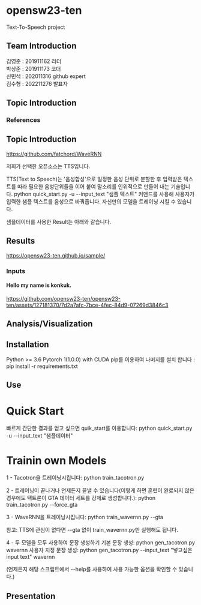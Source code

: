 # opensw23-ten
Text-To-Speech project
## Team Introduction
  김영준 : 201911162 리더  
  박상준 : 201911173 코더  
  신민석 : 202011316 github expert  
  김수형 : 202211276 발표자  
## Topic Introduction
### References
## Topic Introduction
https://github.com/fatchord/WaveRNN

저희가 선택한 오픈소스는 TTS입니다.

TTS(Text to Speech)는 '음성합성'으로 일정한 음성 단위로 분할한 후 입력받은 텍스트를 따라 필요한 음성단위들을 이어 붙여 말소리를 인위적으로 만들어 내는 기술입니다. 
python quick_start.py -u --input_text "샘플 텍스트" 커맨드를 사용해 사용자가 입력한 샘플 텍스트를 음성으로 바꿔줍니다.
자신만의 모델을 트레이닝 시킬 수 있습니다.

샘플데이터를 사용한 Result는 아래와 같습니다.
## Results
https://opensw23-ten.github.io/sample/
### Inputs
#### Hello my name is konkuk.

https://github.com/opensw23-ten/opensw23-ten/assets/127181370/7d2a7afc-7bce-4fec-84d9-07269d3846c3

## Analysis/Visualization

## Installation
Python >= 3.6
Pytorch 1(1.0.0) with CUDA
pip를 이용하여 나머지를 설치 합니다 :
  pip install -r requirements.txt

## Use
# Quick Start
빠르게 간단한 결과를 얻고 싶으면 quik_start를 이용합니다:
  python quick_start.py -u --input_text "샘플데이터"
# Trainin own Models
1 - Tacotron을 트레이닝시킵니다:
  python train_tacotron.py

2 - 트레이닝이 끝나거나 언제든지 끝낼 수 있습니다(이렇게 하면 훈련이 완료되지 않은 경우에도 택트론이 GTA 데이터 세트를 강제로 생성합니다.):
  python train_tacotron.py --force_gta

3 - WaveRNN을 트레이닝시킵니다:
  python train_wavernn.py --gta

참고: TTS에 관심이 없다면 --gta 없이 train_wavernn.py만 실행해도 됩니다.

4 - 두 모델을 모두 사용하여 문장 생성하기
기본 문장 생성:
  python gen_tacotron.py wavernn
사용자 지정 문장 생성:
  python gen_tacotron.py --input_text "넣고싶은 input text" wavernn

(언제든지 해당 스크립트에서 --help를 사용하여 사용 가능한 옵션을 확인할 수 있습니다.)


## Presentation
